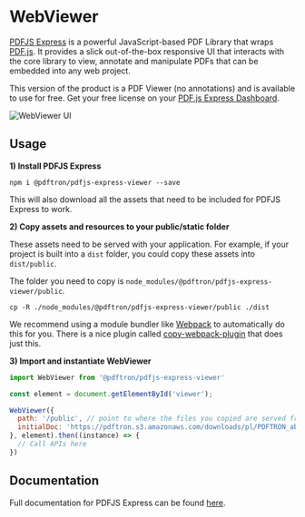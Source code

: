 # WebViewer

[PDFJS Express](https://pdfjs.express) is a powerful JavaScript-based PDF Library that wraps [PDF.js](https://mozilla.github.io/pdf.js/). It provides a slick out-of-the-box responsive UI that interacts with the core library to view, annotate and manipulate PDFs that can be embedded into any web project.

This version of the product is a PDF Viewer (no annotations) and is available to use for free. Get your free license on your [PDF.js Express Dashboard](https://pdfjs.express/profile).

![WebViewer UI](https://www.pdftron.com/downloads/pl/webviewer-ui.png)

## Usage

**1) Install PDFJS Express**
```
npm i @pdftron/pdfjs-express-viewer --save
```

This will also download all the assets that need to be included for PDFJS Express to work.

**2) Copy assets and resources to your public/static folder**

These assets need to be served with your application. For example, if your project is built into a `dist` folder, you could copy these assets into `dist/public`.

The folder you need to copy is `node_modules/@pdftron/pdfjs-express-viewer/public`.
```
cp -R ./node_modules/@pdftron/pdfjs-express-viewer/public ./dist
```

We recommend using a module bundler like [Webpack](https://webpack.js.org/) to automatically do this for you. There is a nice plugin called [copy-webpack-plugin](https://github.com/webpack-contrib/copy-webpack-plugin) that does just this.

**3) Import and instantiate WebViewer**

```js
import WebViewer from '@pdftron/pdfjs-express-viewer'

const element = document.getElementById('viewer');

WebViewer({
  path: '/public', // point to where the files you copied are served from
  initialDoc: 'https://pdftron.s3.amazonaws.com/downloads/pl/PDFTRON_about.pdf' // path to your document
}, element).then((instance) => {
  // Call APIs here
})
```

## Documentation
Full documentation for PDFJS Express can be found [here](https://pdfjs.express/documentation).
